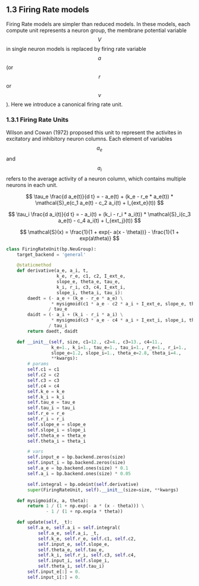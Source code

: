 
## 1.3 Firing Rate models

Firing Rate models are simpler than reduced models. In these models, each compute unit represents a neuron group, the membrane potential variable $$V$$ in single neuron models is replaced by firing rate variable $$a$$ (or $$r$$ or $$\nu$$). Here we introduce a canonical firing rate unit.

### 1.3.1 Firing Rate Units

Wilson and Cowan (1972) proposed this unit to represent the activites in excitatory and inhibitory neuron columns. Each element of variables $$a_e$$ and $$a_i$$ refers to the average activity of a neuron column, which contains multiple neurons in each unit.

$$
\tau_e \frac{d a_e(t)}{d t} = - a_e(t) + (k_e - r_e * a_e(t)) * \mathcal{S}_e(c_1 a_e(t) - c_2 a_i(t) + I_{ext_e}(t))
$$

$$
\tau_i \frac{d a_i(t)}{d t} = - a_i(t) + (k_i - r_i * a_i(t)) * \mathcal{S}_i(c_3 a_e(t) - c_4 a_i(t) + I_{ext_j}(t))
$$

$$
\mathcal{S}(x) = \frac{1}{1 + exp(- a(x - \theta))} - \frac{1}{1 + exp(a\theta)}
$$


```python
class FiringRateUnit(bp.NeuGroup):
    target_backend = 'general'

    @staticmethod
    def derivative(a_e, a_i, t,
                   k_e, r_e, c1, c2, I_ext_e,
                   slope_e, theta_e, tau_e,
                   k_i, r_i, c3, c4, I_ext_i,
                   slope_i, theta_i, tau_i):
        daedt = (- a_e + (k_e - r_e * a_e) \
                 * mysigmoid(c1 * a_e - c2 * a_i + I_ext_e, slope_e, theta_e)) \
                / tau_e
        daidt = (- a_i + (k_i - r_i * a_i) \
                 * mysigmoid(c3 * a_e - c4 * a_i + I_ext_i, slope_i, theta_i)) \
                / tau_i
        return daedt, daidt

    def __init__(self, size, c1=12., c2=4., c3=13., c4=11.,
                 k_e=1., k_i=1., tau_e=1., tau_i=1., r_e=1., r_i=1.,
                 slope_e=1.2, slope_i=1., theta_e=2.8, theta_i=4.,
                 **kwargs):
        # params
        self.c1 = c1
        self.c2 = c2
        self.c3 = c3
        self.c4 = c4
        self.k_e = k_e
        self.k_i = k_i
        self.tau_e = tau_e
        self.tau_i = tau_i
        self.r_e = r_e
        self.r_i = r_i
        self.slope_e = slope_e
        self.slope_i = slope_i
        self.theta_e = theta_e
        self.theta_i = theta_i

        # vars
        self.input_e = bp.backend.zeros(size)
        self.input_i = bp.backend.zeros(size)
        self.a_e = bp.backend.ones(size) * 0.1
        self.a_i = bp.backend.ones(size) * 0.05

        self.integral = bp.odeint(self.derivative)
        super(FiringRateUnit, self).__init__(size=size, **kwargs)

    def mysigmoid(x, a, theta):
        return 1 / (1 + np.exp(- a * (x - theta))) \
               - 1 / (1 + np.exp(a * theta))

    def update(self, _t):
        self.a_e, self.a_i = self.integral(
            self.a_e, self.a_i, _t,
            self.k_e, self.r_e, self.c1, self.c2,
            self.input_e, self.slope_e,
            self.theta_e, self.tau_e,
            self.k_i, self.r_i, self.c3, self.c4,
            self.input_i, self.slope_i,
            self.theta_i, self.tau_i)
        self.input_e[:] = 0.
        self.input_i[:] = 0.
```
